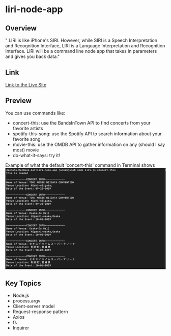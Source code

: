 # liri-node-app

## Overview
" LIRI is like iPhone's SIRI. However, while SIRI is a Speech Interpretation and Recognition Interface, LIRI is a Language Interpretation and Recognition Interface. LIRI will be a command line node app that takes in parameters and gives you back data."

## Link
[Link to the Live Site](https://jnieves14.github.io/liri-node-app/)

## Preview
You can use commands like:
* concert-this: use the BandsInTown API to find concerts from your favorite artists
* spotify-this-song: use the Spotify API to search information about your favorite song
* movie-this: use the OMDB API to gather information on any (should I say most) movie
* do-what-it-says: try it!

Example of what the default 'concert-this' command in Terminal shows
![Image of Terminal](https://github.com/jnieves14/liri-node-app/blob/master/example.jpg)


## Key Topics
* Node.js
* process.argv
* Client-server model
* Request-response pattern
* Axios
* fs
* Inquirer
